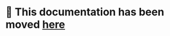 # 🔗 This documentation has been moved [here](../../src/rules/cognitoSignInCaseInsensitivity/cognitoSignInCaseInsensitivity.md)
